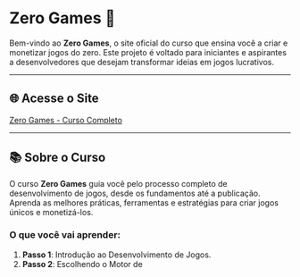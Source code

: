 # Zero Games 🌟

Bem-vindo ao **Zero Games**, o site oficial do curso que ensina você a criar e monetizar jogos do zero. Este projeto é voltado para iniciantes e aspirantes a desenvolvedores que desejam transformar ideias em jogos lucrativos.

---

## 🌐 Acesse o Site
[Zero Games - Curso Completo](https://luizsilva956.github.io/zerogames/)

---

## 📚 Sobre o Curso

O curso **Zero Games** guia você pelo processo completo de desenvolvimento de jogos, desde os fundamentos até a publicação. Aprenda as melhores práticas, ferramentas e estratégias para criar jogos únicos e monetizá-los.

### O que você vai aprender:
1. **Passo 1**: Introdução ao Desenvolvimento de Jogos.
2. **Passo 2**: Escolhendo o Motor de 
